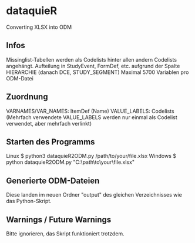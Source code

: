 # dataquieR
Converting XLSX into ODM

## Infos
Missinglist-Tabellen werden als Codelists hinter allen andern Codelists angehängt.
Aufteilung in StudyEvent, FormDef, etc. aufgrund der Spalte HIERARCHIE (danach DCE, STUDY_SEGMENT)
Maximal 5700 Variablen pro ODM-Datei

## Zuordnung 
VARNAMES/VAR_NAMES: ItemDef (Name)
VALUE_LABELS: Codelists (Mehrfach verwendete VALUE_LABELS werden nur einmal als Codelist verwendet, aber mehrfach verlinkt)

## Starten des Programms
Linux
$ python3 dataquieR2ODM.py /path/to/your/file.xlsx
Windows
$ python dataquieR2ODM.py "C:\path\to\your\file.xlsx"

## Generierte ODM-Dateien
Diese landen im neuen Ordner "output" des gleichen Verzeichnisses wie das Python-Skript.

## Warnings / Future Warnings
Bitte ignorieren, das Skript funktioniert trotzdem.
